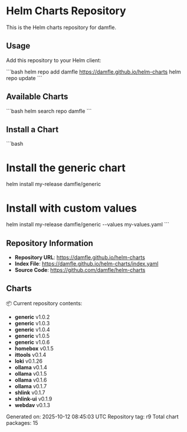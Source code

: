 # Helm Charts Repository

This is the Helm charts repository for damfle.

## Usage

Add this repository to your Helm client:

\`\`\`bash
helm repo add damfle https://damfle.github.io/helm-charts
helm repo update
\`\`\`

## Available Charts

\`\`\`bash
helm search repo damfle
\`\`\`

## Install a Chart

\`\`\`bash
# Install the generic chart
helm install my-release damfle/generic

# Install with custom values
helm install my-release damfle/generic --values my-values.yaml
\`\`\`

## Repository Information

- **Repository URL**: https://damfle.github.io/helm-charts
- **Index File**: https://damfle.github.io/helm-charts/index.yaml
- **Source Code**: https://github.com/damfle/helm-charts

## Charts

📦 Current repository contents:

- **generic** v1.0.2
- **generic** v1.0.3
- **generic** v1.0.4
- **generic** v1.0.5
- **generic** v1.0.6
- **homebox** v0.1.5
- **ittools** v0.1.4
- **loki** v0.1.26
- **ollama** v0.1.4
- **ollama** v0.1.5
- **ollama** v0.1.6
- **ollama** v0.1.7
- **shlink** v0.1.7
- **shlink-ui** v0.1.9
- **webdav** v0.1.3

Generated on: 2025-10-12 08:45:03 UTC
Repository tag: r9
Total chart packages: 15
